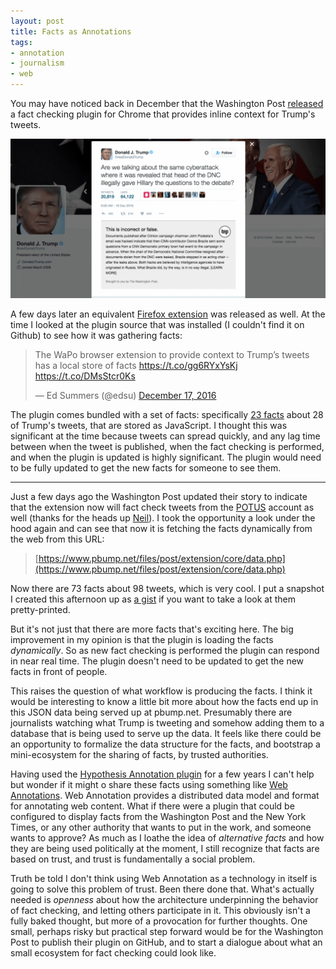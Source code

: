 ```yaml
---
layout: post
title: Facts as Annotations
tags:
- annotation
- journalism
- web
---
```



You may have noticed back in December that the Washington Post [released] a fact
checking plugin for Chrome that provides inline context for Trump's tweets.

<a href="https://www.washingtonpost.com/news/the-fix/wp/2016/12/16/now-you-can-fact-check-trumps-tweets-in-the-tweets-themselves/"><img class="img-responsive" src="/images/wapo-plugin.png"></a>

A few days later an equivalent [Firefox extension] was released as well. At the
time I looked at the plugin source that was installed (I couldn't find it on Github) to see how it was gathering facts:

<blockquote class="twitter-tweet" data-cards="hidden" data-lang="en"><p lang="en" dir="ltr">The WaPo browser extension to provide context to Trump’s tweets has a local store of facts <a href="https://t.co/gg6RYxYsKj">https://t.co/gg6RYxYsKj</a> <a href="https://t.co/DMsStcr0Ks">https://t.co/DMsStcr0Ks</a></p>&mdash; Ed Summers (@edsu) <a href="https://twitter.com/edsu/status/810174514197921792">December 17, 2016</a></blockquote> <script async src="//platform.twitter.com/widgets.js" charset="utf-8"></script>

The plugin comes bundled with a set of facts: specifically [23 facts] about 28
of Trump's tweets, that are stored as JavaScript. I thought this was significant
at the time because tweets can spread quickly, and any lag time between when the
tweet is published, when the fact checking is performed, and when the plugin is
updated is highly significant. The plugin would need to be fully updated to get
the new facts for someone to see them.

---

Just a few days ago the Washington Post updated their story to indicate that the
extension now will fact check tweets from the [POTUS] account as well (thanks
for the heads up [Neil]). I took the opportunity a look under the hood again and
can see that now it is fetching the facts dynamically from the web from this
URL:

> [https://www.pbump.net/files/post/extension/core/data.php](https://www.pbump.net/files/post/extension/core/data.php)

Now there are 73 facts about 98 tweets, which is very cool. I put a snapshot I
created this afternoon up as [a gist] if you want to take a look at them
pretty-printed. 

But it's not just that there are more facts that's exciting here. The big
improvement in my opinion is that the plugin is loading the facts *dynamically*.
So as new fact checking is performed the plugin can respond in near real time.
The plugin doesn't need to be updated to get the new facts in front of people.

This raises the question of what workflow is producing the facts.  I think it
would be interesting to know a little bit more about how the facts end up in
this JSON data being served up at pbump.net. Presumably there are journalists
watching what Trump is tweeting and somehow adding them to a database that is
being used to serve up the data. It feels like there could be an opportunity to
formalize the data structure for the facts, and bootstrap a mini-ecosystem for
the sharing of facts, by trusted authorities.

Having used the [Hypothesis Annotation plugin] for a few years I can't help but
wonder if it might o share these facts using something like [Web Annotations].
Web Annotation provides a distributed data model and format for annotating web
content.  What if there were a plugin that could be configured to display facts
from the Washington Post and the New York Times, or any other authority that
wants to put in the work, and someone wants to approve?  As much as I loathe the
idea of *alternative facts* and how they are being used politically at the
moment, I still recognize that facts are based on trust, and trust is
fundamentally a social problem.

Truth be told I don't think using Web Annotation as a technology in itself is
going to solve this problem of trust. Been there done that. What's actually
needed is *openness* about how the architecture underpinning the behavior of
fact checking, and letting others participate in it. This obviously isn't a
fully baked thought, but more of a provocation for further thoughts. One small,
perhaps risky but practical step forward would be for the Washington Post to
publish their plugin on GitHub, and to start a dialogue about what an small
ecosystem for fact checking could look like.


[released]: https://www.washingtonpost.com/news/the-fix/wp/2016/12/16/now-you-can-fact-check-trumps-tweets-in-the-tweets-themselves/?tid=sm_tw&utm_term=.1ebfcaa9e0c7
[Firefox extension]: https://addons.mozilla.org/en-US/firefox/addon/real-donald-context/
[POTUS]: https://twitter.com/POTUS
[Neil]: https://twitter.com/fraistat
[a gist]: https://gist.github.com/edsu/fa5b62a800be8bb9a68e84ef632f4ed7
[Hypothesis Annotation Plugin]: https://hypothes.is/
[Web Annotations]: http://w3c.github.io/web-annotation/model/wd2/
[23 facts]: https://gist.github.com/edsu/8adb6edd07304b89125710c13fd9e40e
